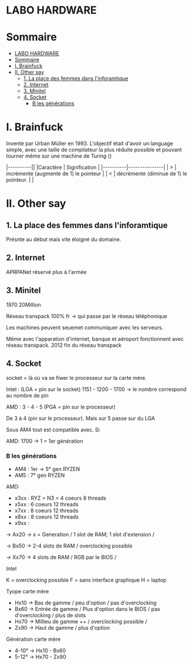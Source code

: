 # LABO HARDWARE

# Sommaire
- [LABO HARDWARE](#labo-hardware)
- [Sommaire](#sommaire)
- [I. Brainfuck](#i-brainfuck)
- [II. Other say](#ii-other-say)
  - [1. La place des femmes dans l'inforamtique](#1-la-place-des-femmes-dans-linforamtique)
  - [2. Internet](#2-internet)
  - [3. Minitel](#3-minitel)
  - [4. Socket](#4-socket)
    - [B les générations](#b-les-générations)


# I. Brainfuck

Inventé par Urban Müller en 1993. 
L'objectif était d'avoir un language simple, avec une taille de compilateur la plus réduite possible et pouvant tourner même sur une machine de Turing ()

|----------||
|Caractère | Signification |
|----------|---------------|
| > | incrémente (augmente de 1) le pointeur |
| < | décrémente (diminue de 1) le pointeur. |
| 

# II. Other say

## 1. La place des femmes dans l'inforamtique

Présnte au début mais vite éloigné du domaine. 

## 2. Internet 

APRPANet réservé plus à l'armée


## 3. Minitel

1970 20Million 

Réseau transpack 100% fr -> qui passe par le réseau téléphonique

Les machines peuvent seuemet communiquer avec les serveurs.

Même avec l'apparation d'internet, banque et aéroport fonctionnent avec réseau transpack. 2012 fin du réseau transpack

## 4. Socket

socket = là où va se fiwer le processeur sur la carte mère.

Intel : (LGA = pin sur le socket) 1151 - 1200 - 1700 -> le nombre correspond au nombre de pin


AMD : 3 - 4 - 5 (PGA = pin sur le processeur)

De 3 à 4 (pin sur le processeur). Mais sur 5 passe sur du LGA 

Sous AM4 tout est compatible avec. Si

AMD: 1700 -> 1 = 1er génération


### B les générations

- AM4 : 1er -> 5° gen RYZEN
- AM5 : 7° gen RYZEN

AMD:
  - x3xx : RYZ = N3 = 4 coeurs 8 threads
  - x5xx : 6 coeurs 12 threads
  - x7xx : 8 coeurs 12 threads
  - x8xx : 8 coeurs 12 threads
  - x9xx :

-> Ax20 -> x = Generation / 1 slot de RAM; 1 slot d'extension / 

-> Bx50 -> 2-4 slots de RAM / overclocking possible

-> Xx70 -> 4 slots de RAM / RGB par le BIOS / 


Intel

K =  overclocking possible
F = sans interface graphique
H = laptop

Tyope carte mère
  - Hx10 -> Bas de gamme / peu d'option / pas d'overclocking
  - Bx60 -> Entrée de gamme / Plus d'option dans le BIOS / pas d'overclocking / plus de slots
  - Hx70 -> Millieu de gamme ++ / overclocking possible / 
  - Zx90 -> Haut de gamme / plus d'option

Génération carte mère
  - 4-10° -> Hx10 - Bx60
  - 5-12° -> Hx70 - Zx90